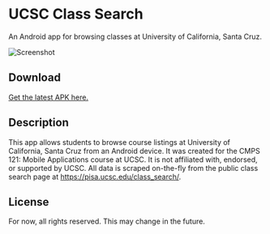 UCSC Class Search
=============================

An Android app for browsing classes at University of California, Santa Cruz.

![Screenshot](../screenshots/screenshot1.png?raw=true "UCSC Class Search")

## Download

[Get the latest APK here.](https://github.com/MaxLaumeister/UCSCClassSearch/releases)

## Description

This app allows students to browse course listings at University of California, Santa Cruz from an Android device. It was created for the CMPS 121: Mobile Applications course at UCSC. It is not affiliated with, endorsed, or supported by UCSC. All data is scraped on-the-fly from the public class search page at https://pisa.ucsc.edu/class_search/.

## License

For now, all rights reserved. This may change in the future.
